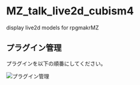 # MZ_talk_live2d_cubism4
display live2d models for rpgmakrMZ

## プラグイン管理
プラグインを以下の順番にしてください。

![プラグイン管理](https://user-images.githubusercontent.com/17643697/126064520-26d6cd8a-e74a-4b72-84c2-5bee4ab7ad63.png)
